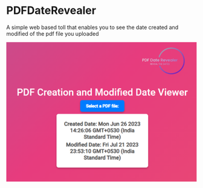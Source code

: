 # PDFDateRevealer
A simple web based toll that enables you to see the date created and modified of the pdf file you uploaded

![Website](https://raw.githubusercontent.com/FAHADPN/PDFDateRevealer/master/public/card.png)